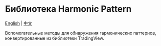# Библиотека Harmonic Pattern
[English](README.md) | [中文](README_cn.md)

Вспомогательные методы для обнаружения гармонических паттернов, конвертированные из библиотеки TradingView.
